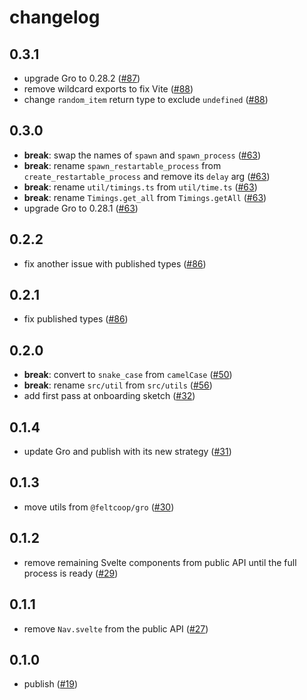 # changelog

## 0.3.1

- upgrade Gro to 0.28.2
  ([#87](https://github.com/feltcoop/felt/pull/87))
- remove wildcard exports to fix Vite
  ([#88](https://github.com/feltcoop/felt/pull/88))
- change `random_item` return type to exclude `undefined`
  ([#88](https://github.com/feltcoop/felt/pull/88))

## 0.3.0

- **break**: swap the names of `spawn` and `spawn_process`
  ([#63](https://github.com/feltcoop/felt/pull/63))
- **break**: rename `spawn_restartable_process` from `create_restartable_process`
  and remove its `delay` arg
  ([#63](https://github.com/feltcoop/felt/pull/63))
- **break**: rename `util/timings.ts` from `util/time.ts`
  ([#63](https://github.com/feltcoop/felt/pull/63))
- **break**: rename `Timings.get_all` from `Timings.getAll`
  ([#63](https://github.com/feltcoop/felt/pull/63))
- upgrade Gro to 0.28.1
  ([#63](https://github.com/feltcoop/felt/pull/63))

## 0.2.2

- fix another issue with published types
  ([#86](https://github.com/feltcoop/felt/pull/86))

## 0.2.1

- fix published types
  ([#86](https://github.com/feltcoop/felt/pull/86))

## 0.2.0

- **break**: convert to `snake_case` from `camelCase`
  ([#50](https://github.com/feltcoop/felt/pull/50))
- **break**: rename `src/util` from `src/utils`
  ([#56](https://github.com/feltcoop/felt/pull/56))
- add first pass at onboarding sketch
  ([#32](https://github.com/feltcoop/felt/pull/32))

## 0.1.4

- update Gro and publish with its new strategy
  ([#31](https://github.com/feltcoop/felt/pull/31))

## 0.1.3

- move utils from `@feltcoop/gro`
  ([#30](https://github.com/feltcoop/felt/pull/30))

## 0.1.2

- remove remaining Svelte components from public API until the full process is ready
  ([#29](https://github.com/feltcoop/felt/pull/29))

## 0.1.1

- remove `Nav.svelte` from the public API
  ([#27](https://github.com/feltcoop/felt/pull/27))

## 0.1.0

- publish
  ([#19](https://github.com/feltcoop/felt/pull/19))
